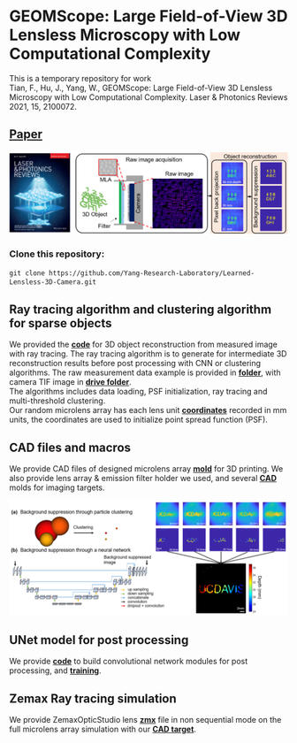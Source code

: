 # GEOMScope: Large Field-of-View 3D Lensless Microscopy with Low Computational Complexity
This is a temporary repository for work <br />
Tian, F., Hu, J., Yang, W., GEOMScope: Large Field-of-View 3D Lensless Microscopy with Low Computational Complexity. Laser & Photonics Reviews 2021, 15, 2100072.
## [Paper](https://onlinelibrary.wiley.com/doi/full/10.1002/lpor.202100072)
![Diagram of geomscope](https://github.com/Fengshub/GEOMScope/blob/master/imgs/imager_schematic2.png)
### Clone this repository:
```
git clone https://github.com/Yang-Research-Laboratory/Learned-Lensless-3D-Camera.git
```

## Ray tracing algorithm and clustering algorithm for sparse objects
We provided the [**code**](https://github.com/Fengshub/GEOMScope/blob/master/ray_tracing.m) for 3D object reconstruction from measured image with ray tracing. The ray tracing algorithm is to generate for intermediate 3D reconstruction results before post processing with CNN or clustering algorithms. 
The raw measurement data example is provided in [**folder**](https://github.com/Fengshub/GEOMScope/blob/master/data/rawdata.mat), with camera TIF image in [**drive folder**](https://drive.google.com/file/d/1g8AMWo8S9XkrMhYhekwzK4__OOIc8-9L/view?usp=drive_link). <br />
The algorithms includes data loading, PSF initialization, ray tracing and multi-threshold clustering. <br />
Our random microlens array has each lens unit [**coordinates**](https://github.com/Fengshub/GEOMScope/blob/master/acoordinate.m) recorded in mm units, the coordinates are used to initialize point spread function (PSF).

## CAD files and macros
We provide CAD files of designed microlens array [**mold**](https://drive.google.com/file/d/1RoEhVsZKAH5rszAVYK7zxNvhVvGT_JkV/view?usp=sharing) for 3D printing.
We also provide lens array & emission filter holder we used, and several [**CAD**](https://github.com/Fengshub/GEOMScope/tree/master/CAD) molds for imaging targets.

![postprocessing algorithm](https://github.com/Fengshub/GEOMScope/blob/master/imgs/postprocessing%20algorithm.PNG)
## UNet model for post processing
We provide [**code**](https://github.com/Fengshub/GEOMScope/blob/master/unet.py) to build convolutional network modules for post processing, and [**training**](https://github.com/Fengshub/GEOMScope/blob/master/traindata.py).

## Zemax Ray tracing simulation
We provide ZemaxOpticStudio lens [**zmx**](https://github.com/Fengshub/GEOMScope/blob/master/Zemax/lensarray_nsq.zmx) file in non sequential mode on the full microlens array simulation with our [**CAD target**](https://github.com/Fengshub/GEOMScope/blob/master/CAD/letter_v4.step).
